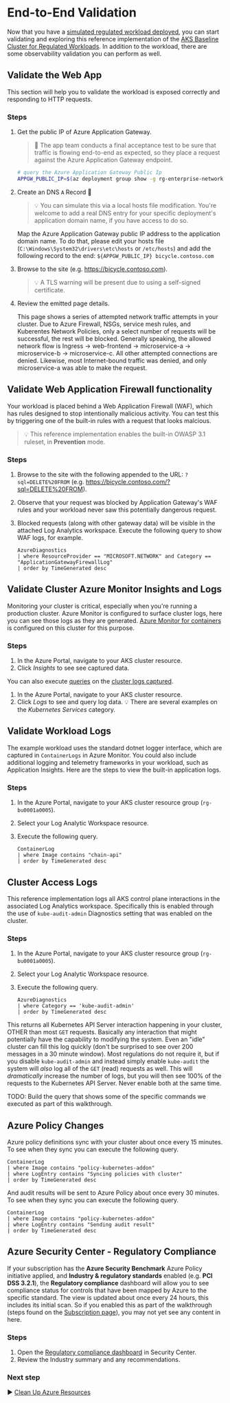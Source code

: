 # End-to-End Validation

Now that you have a [simulated regulated workload deployed](./12-workload.md), you can start validating and exploring this reference implementation of the [AKS Baseline Cluster for Regulated Workloads](./). In addition to the workload, there are some observability validation you can perform as well.

## Validate the Web App

This section will help you to validate the workload is exposed correctly and responding to HTTP requests.

### Steps

1. Get the public IP of Azure Application Gateway.

   > :book: The app team conducts a final acceptance test to be sure that traffic is flowing end-to-end as expected, so they place a request against the Azure Application Gateway endpoint.

   ```bash
   # query the Azure Application Gateway Public Ip
   APPGW_PUBLIC_IP=$(az deployment group show -g rg-enterprise-networking-spokes -n spoke-BU0001A0005-01 --query properties.outputs.appGwPublicIpAddress.value -o tsv)
   ```

1. Create an DNS `A` Record 🛑

   > :bulb: You can simulate this via a local hosts file modification. You're welcome to add a real DNS entry for your specific deployment's application domain name, if you have access to do so.

   Map the Azure Application Gateway public IP address to the application domain name. To do that, please edit your hosts file (`C:\Windows\System32\drivers\etc\hosts` or `/etc/hosts`) and add the following record to the end: `${APPGW_PUBLIC_IP} bicycle.contoso.com`

1. Browse to the site (e.g. <https://bicycle.contoso.com>).

   > :bulb: A TLS warning will be present due to using a self-signed certificate.

1. Review the emitted page details.

   This page shows a series of attempted network traffic attempts in your cluster. Due to Azure Firewall, NSGs, service mesh rules, and Kuberentes Network Policies, only a select number of requests will be successful, the rest will be blocked. Generally speaking, the allowed network flow is Ingress -> web-frontend -> microservice-a -> microservice-b -> microservice-c. All other attempted connections are denied. Likewise, most Internet-bound traffic was denied, and only microservice-a was able to make the request.

## Validate Web Application Firewall functionality

Your workload is placed behind a Web Application Firewall (WAF), which has rules designed to stop intentionally malicious activity. You can test this by triggering one of the built-in rules with a request that looks malcious.

   > :bulb: This reference implementation enables the built-in OWASP 3.1 ruleset, in **Prevention** mode.

### Steps

1. Browse to the site with the following appended to the URL: `?sql=DELETE%20FROM` (e.g. <https://bicycle.contoso.com/?sql=DELETE%20FROM>).
1. Observe that your request was blocked by Application Gateway's WAF rules and your workload never saw this potentially dangerous request.
1. Blocked requests (along with other gateway data) will be visible in the attached Log Analytics workspace. Execute the following query to show WAF logs, for example.

   ```
   AzureDiagnostics
   | where ResourceProvider == "MICROSOFT.NETWORK" and Category == "ApplicationGatewayFirewallLog"
   | order by TimeGenerated desc
   ```

## Validate Cluster Azure Monitor Insights and Logs

Monitoring your cluster is critical, especially when you're running a production cluster. Azure Monitor is configured to surface cluster logs, here you can see those logs as they are generated. [Azure Monitor for containers](https://docs.microsoft.com/azure/azure-monitor/insights/container-insights-overview) is configured on this cluster for this purpose.

### Steps

1. In the Azure Portal, navigate to your AKS cluster resource.
1. Click _Insights_ to see see captured data.

You can also execute [queries](https://docs.microsoft.com/azure/azure-monitor/log-query/get-started-portal) on the [cluster logs captured](https://docs.microsoft.com/azure/azure-monitor/insights/container-insights-log-search).

1. In the Azure Portal, navigate to your AKS cluster resource.
1. Click _Logs_ to see and query log data.
   :bulb: There are several examples on the _Kubernetes Services_ category.

## Validate Workload Logs

The example workload uses the standard dotnet logger interface, which are captured in `ContainerLogs` in Azure Monitor. You could also include additional logging and telemetry frameworks in your workload, such as Application Insights. Here are the steps to view the built-in application logs.

### Steps

1. In the Azure Portal, navigate to your AKS cluster resource group (`rg-bu0001a0005`).
1. Select your Log Analytic Workspace resource.
1. Execute the following query.

   ```
   ContainerLog
   | where Image contains "chain-api"
   | order by TimeGenerated desc
   ```

## Cluster Access Logs

This reference implementation logs all AKS control plane interactions in the associated Log Analytics workspace. Specifically this is enabled through the use of `kube-audit-admin` Diagnostics setting that was enabled on the cluster.

### Steps

1. In the Azure Portal, navigate to your AKS cluster resource group (`rg-bu0001a0005`).
1. Select your Log Analytic Workspace resource.
1. Execute the following query.

   ```
   AzureDiagnostics 
   | where Category == 'kube-audit-admin'
   | order by TimeGenerated desc 
   ```

This returns all Kubernetes API Server interaction happening in your cluster, OTHER than most `GET` requests. Basically any interaction that might potentially have the capability to modifying the system. Even an "idle" cluster can fill this log quickly (don't be surprised to see over 200 messages in a 30 minute window). Most regulations do not require it, but if you disable `kube-audit-admin` and instead simply enable `kube-audit` the system will _also_ log all of the `GET` (read) requests as well. This will _dramatically_ increase the number of logs, but you will then see 100% of the requests to the Kubernetes API Server. Never enable both at the same time.

TODO: Build the query that shows some of the specific commands we executed as part of this walkthrough.

## Azure Policy Changes

Azure policy definitions sync with your cluster about once every 15 minutes. To see when they sync you can execute the following query.

```
ContainerLog
| where Image contains "policy-kubernetes-addon"
| where LogEntry contains "Syncing policies with cluster"
| order by TimeGenerated desc 
```

And audit results will be sent to Azure Policy about once every 30 minutes. To see when they sync you can execute the following query.

```
ContainerLog
| where Image contains "policy-kubernetes-addon"
| where LogEntry contains "Sending audit result"
| order by TimeGenerated desc
```

## Azure Security Center - Regulatory Compliance

If your subscription has the **Azure Security Benchmark** Azure Policy initiative applied, and **Industry & regulatory standards** enabled (e.g. **PCI DSS 3.2.1**), the **Regulatory compliance** dashboard will allow you to see compliance status for controls that have been mapped by Azure to the specific standard. The view is updated about once every 24 hours, this includes its initial scan. So if you enabled this as part of the walkthrough (steps found on the [Subscription page](./04-subscription.md)), you may not yet see any content in here.

### Steps

1. Open the [Regulatory compliance dashboard](https://portal.azure.com/#blade/Microsoft_Azure_Security/SecurityMenuBlade/22) in Security Center.
1. Review the Industry summary and any recommendations.

### Next step

:arrow_forward: [Clean Up Azure Resources](./14-cleanup.md)

